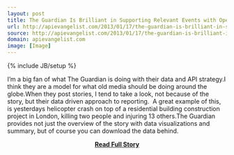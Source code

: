 ```yaml
---
layout: post
title: The Guardian Is Brilliant in Supporting Relevant Events with Open Data
url: http://apievangelist.com/2013/01/17/the-guardian-is-brilliant-in-supporting-relevant-events-with-open-data/
source: http://apievangelist.com/2013/01/17/the-guardian-is-brilliant-in-supporting-relevant-events-with-open-data/
domain: apievangelist.com
image: [Image]
---
```

{% include JB/setup %}<p>I&rsquo;m a big fan of what The Guardian is doing with their data and API strategy.I think they are a model for what old media should be doing around the globe.When they post stories, I tend to take a look, not because of the story, but their data driven approach to reporting.&nbsp;
A great example of this, is yesterdays helicopter crash on top of a residential building construction project in London, killing two people and injuring 13 others.The Guardian provides not just the overview of the story with data visualizations and summary, but of course you can download the data behind.</p>
<center><p><a href="http://apievangelist.com/2013/01/17/the-guardian-is-brilliant-in-supporting-relevant-events-with-open-data/" style='padding:25px; font-sze:18px; font-weight: bold;'>Read Full Story</a></p></center>
